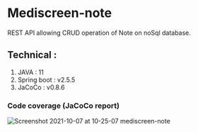 # Mediscreen-note

REST API allowing CRUD operation of Note on noSql database.

## Technical : 
1. JAVA : 11
2. Spring boot : v2.5.5
3. JaCoCo : v0.8.6

### Code coverage (JaCoCo report)
![Screenshot 2021-10-07 at 10-25-07 mediscreen-note](https://user-images.githubusercontent.com/61873476/136410625-a8ed4a8c-3974-4403-837b-21ca0fd7df7d.png)
